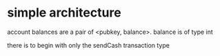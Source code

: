 # simple architecture

account balances are a pair of <pubkey, balance>. balance is of type int

there is to begin with only the sendCash transaction type

